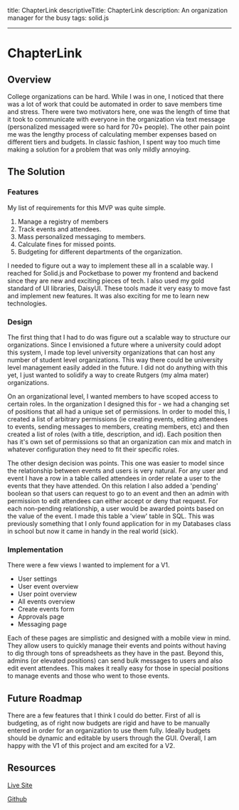 title: ChapterLink
descriptiveTitle: ChapterLink
description: An organization manager for the busy
tags: solid.js

---

# ChapterLink

## Overview

College organizations can be hard. While I was in one, I noticed that there was a lot of work that could be automated in order to save members time and stress. There were two motivators here, one was the length of time that it took to communicate with everyone in the organization via text message (personalized messaged were so hard for 70+ people). The other pain point me was the lengthy process of calculating member expenses based on different tiers and budgets. In classic fashion, I spent way too much time making a solution for a problem that was only mildly annoying.

## The Solution

### Features

My list of requirements for this MVP was quite simple.

1. Manage a registry of members
2. Track events and attendees.
3. Mass personalized messaging to members.
4. Calculate fines for missed points.
5. Budgeting for different departments of the organization.

I needed to figure out a way to implement these all in a scalable way. I reached for Solid.js and Pocketbase to power my frontend and backend since they are new and exciting pieces of tech. I also used my gold standard of UI libraries, DaisyUI. These tools made it very easy to move fast and implement new features. It was also exciting for me to learn new technologies.


### Design

The first thing that I had to do was figure out a scalable way to structure our organizations. Since I envisioned a future where a university could adopt this system, I made top level university organizations that can host any number of student level organizations. This way there could be university level management easily added in the future. I did not do anything with this yet, I just wanted to solidify a way to create Rutgers (my alma mater) organizations.

On an organizational level, I wanted members to have scoped access to certain roles. In the organization I designed this for - we had a changing set of positions that all had a unique set of permissions. In order to model this, I created a list of arbitrary permissions (ie creating events, editing attendees to events, sending messages to members, creating members, etc) and then created a list of roles (with a title, description, and id). Each position then has it's own set of permissions so that an organization can mix and match in whatever configuration they need to fit their specific roles.

The other design decision was points. This one was easier to model since the relationship between events and users is very natural. For any user and event I have a row in a table called attendees in order relate a user to the events that they have attended. On this relation I also added a 'pending' boolean so that users can request to go to an event and then an admin with permission to edit attendees can either accept or deny that request. For each non-pending relationship, a user would be awarded points based on the value of the event. I made this table a 'view' table in SQL. This was previously something that I only found application for in my Databases class in school but now it came in handy in the real world (sick).

### Implementation

There were a few views I wanted to implement for a V1.

- User settings
- User event overview
- User point overview
- All events overview
- Create events form
- Approvals page
- Messaging page

Each of these pages are simplistic and designed with a mobile view in mind. They allow users to quickly manage their events and points without having to dig through tons of spreadsheets as they have in the past.
Beyond this, admins (or elevated positions) can send bulk messages to users and also edit event attendees. This makes it really easy for those in special positions to manage events and those who went to those events.

## Future Roadmap

There are a few features that I think I could do better. First of all is budgeting, as of right now budgets are rigid and have to be manually entered in order for an organization to use them fully. Ideally budgets should be dynamic and editable by users through the GUI. Overall, I am happy with the V1 of this project and am excited for a V2.

## Resources

[Live Site](https://chapter-link.vercel.app/)

[Github](https://github.com/allends/chapterLink)